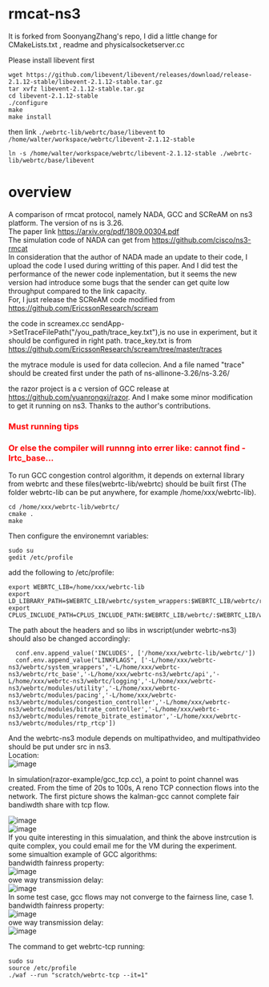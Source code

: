 # rmcat-ns3

It is forked from SoonyangZhang's repo, I did a little change for CMakeLists.txt , readme and physicalsocketserver.cc

Please install libevent first

```
wget https://github.com/libevent/libevent/releases/download/release-2.1.12-stable/libevent-2.1.12-stable.tar.gz
tar xvfz libevent-2.1.12-stable.tar.gz
cd libevent-2.1.12-stable
./configure
make
make install
```

then link `./webrtc-lib/webrtc/base/libevent` to `/home/walter/workspace/webrtc/libevent-2.1.12-stable`

```
ln -s /home/walter/workspace/webrtc/libevent-2.1.12-stable ./webrtc-lib/webrtc/base/libevent
```

# overview

A comparison of rmcat protocol, namely NADA, GCC and SCReAM on ns3 platform. The version of ns is 3.26.   
The paper link https://arxiv.org/pdf/1809.00304.pdf   
The simulation code of NADA can get from https://github.com/cisco/ns3-rmcat  
In consideration that the author of NADA made an update to their code, I upload the code I used during writting of this paper. And I did test the performance of the newer code inplementation, but it seems the new version had introduce some bugs that the sender can get quite low throughput compared to the link capacity.  
For, I just release the SCReAM code modified from https://github.com/EricssonResearch/scream  

the code in screamex.cc sendApp->SetTraceFilePath("/you_path/trace_key.txt"),is no use in experiment, but it should be configured in right path. trace_key.txt is from https://github.com/EricssonResearch/scream/tree/master/traces  

the mytrace module is used for data collecion. And a file named "trace" should be created first under the  path of ns-allinone-3.26/ns-3.26/  

the razor project is a c version of GCC release at https://github.com/yuanrongxi/razor. And I make some minor modification to get it running on ns3. Thanks to the author's contributions.  
<h3 style="color:#ff0000">Must running tips</h3>  
<h3 style="color:#ff0000">Or else the compiler will runnng into errer like: cannot find -lrtc_base... </h3>  


To run GCC congestion control algorithm, it depends on external library from webrtc and these files(webrtc-lib/webrtc) should be built first (The folder webrtc-lib can be put anywhere, for example /home/xxx/webrtc-lib).  
```
cd /home/xxx/webrtc-lib/webrtc/  
cmake .  
make  
```
Then configure the environemnt variables:  
```
sudo su  
gedit /etc/profile  
```
add the following to /etc/profile:  
```
export WEBRTC_LIB=/home/xxx/webrtc-lib  
export LD_LIBRARY_PATH=$WEBRTC_LIB/webrtc/system_wrappers:$WEBRTC_LIB/webrtc/rtc_base:$WEBRTC_LIB/webrtc/api:$WEBRTC_LIB/webrtc/logging:$WEBRTC_LIB/webrtc/modules/utility:$WEBRTC_LIB/webrtc/modules/pacing:$WEBRTC_LIB/webrtc/modules/congestion_controller:$WEBRTC_LIB/webrtc/modules/bitrate_controller:$WEBRTC_LIB/webrtc/modules/remote_bitrate_estimator:$WEBRTC_LIB/webrtc/modules/rtp_rtcp:$LD_LIBRARY_PATH  
export CPLUS_INCLUDE_PATH=CPLUS_INCLUDE_PATH:$WEBRTC_LIB/webrtc/:$WEBRTC_LIB/webrtc/system_wrappers:$WEBRTC_LIB/webrtc/rtc_base:$WEBRTC_LIB/webrtc/api:$WEBRTC_LIB/webrtc/logging:$WEBRTC_LIB/webrtc/modules/utility:$WEBRTC_LIB/webrtc/modules/pacing:$WEBRTC_LIB/webrtc/modules/congestion_controller:$WEBRTC_LIB/webrtc/modules/bitrate_controller:$WEBRTC_LIB/webrtc/modules/remote_bitrate_estimator:$WEBRTC_LIB/webrtc/modules/rtp_rtcp  
```
The path about the headers and so libs in wscript(under webrtc-ns3) should also be changed accordingly:  
```
  conf.env.append_value('INCLUDES', ['/home/xxx/webrtc-lib/webrtc/'])
  conf.env.append_value("LINKFLAGS", ['-L/home/xxx/webrtc-ns3/webrtc/system_wrappers','-L/home/xxx/webrtc-ns3/webrtc/rtc_base','-L/home/xxx/webrtc-ns3/webrtc/api','-L/home/xxx/webrtc-ns3/webrtc/logging','-L/home/xxx/webrtc-ns3/webrtc/modules/utility','-L/home/xxx/webrtc-ns3/webrtc/modules/pacing','-L/home/xxx/webrtc-ns3/webrtc/modules/congestion_controller','-L/home/xxx/webrtc-ns3/webrtc/modules/bitrate_controller','-L/home/xxx/webrtc-ns3/webrtc/modules/remote_bitrate_estimator','-L/home/xxx/webrtc-ns3/webrtc/modules/rtp_rtcp'])
```
And the webrtc-ns3 module depends on multipathvideo, and multipathvideo should be put under src in ns3.  
Location:  
![image](https://github.com/sonyangchang/rmcat-ns3/blob/master/webrtc-results/location.png)  

In simulation(razor-example/gcc_tcp.cc), a point to point channel was created. From the time of 20s to 100s, A reno TCP connection flows into the network. The first picture shows the kalman-gcc cannot complete fair bandiwdth share with tcp flow.  

![image](https://github.com/sonyangchang/rmcat-ns3/blob/master/razor-example/gcc_razor_0remb.png)  
![image](https://github.com/sonyangchang/rmcat-ns3/blob/master/razor-example/gcc_razor_1remb.png)  
If you quite interesting in this simualation, and think the above instrcution is quite complex, you could email me for the VM during the experiment.  
some simualtion example of GCC algorithms:  
bandwidth fainress property:  
![image](https://github.com/sonyangchang/rmcat-ns3/blob/master/webrtc-results/webrtc_4_bw.png)  
owe way transmission delay:  
![image](https://github.com/sonyangchang/rmcat-ns3/blob/master/webrtc-results/webrtc_4_delay.png)  
In some test case, gcc flows may not converge to the fairness line, case 1.  
bandwidth fainress property:  
![image](https://github.com/sonyangchang/rmcat-ns3/blob/master/webrtc-results/webrtc_1_bw.png)  
owe way transmission delay:  
![image](https://github.com/sonyangchang/rmcat-ns3/blob/master/webrtc-results/webrtc_1_delay.png)  

The command to get webrtc-tcp running:  
```
sudo su  
source /etc/profile  
./waf --run "scratch/webrtc-tcp --it=1"  
```
